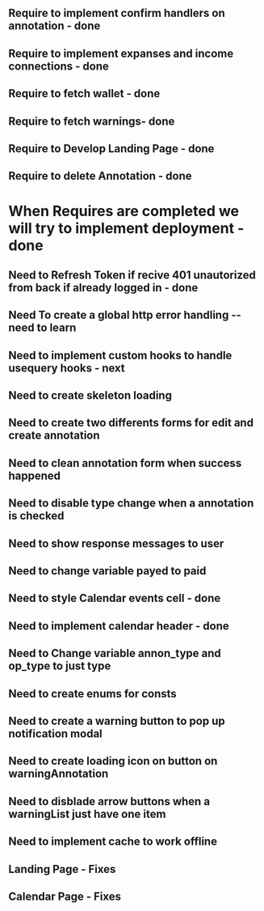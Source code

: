 ## Require to implement confirm handlers on annotation - done
## Require to implement expanses and income connections - done
## Require to fetch wallet - done
## Require to fetch warnings- done
## Require to Develop Landing Page - done
## Require to delete Annotation - done

# When Requires are completed we will try to implement deployment - done

## Need to Refresh Token if recive 401 unautorized from back if already logged in - done
## Need To create a global http error handling -- need to learn
## Need to implement custom hooks to handle usequery hooks - next
## Need to create skeleton loading
## Need to create two differents forms for edit and create annotation
## Need to clean annotation form when success happened
## Need to disable type change when a annotation is checked
## Need to show response messages to user 
## Need to change variable payed to paid
## Need to style Calendar events cell - done
## Need to implement calendar header - done
## Need to Change variable annon_type and op_type to just type
## Need to create enums for consts
## Need to create a warning button to pop up notification modal
## Need to create loading icon on button on warningAnnotation
## Need to disblade arrow buttons when a warningList just have one item
## Need to implement cache to work offline


## Landing Page - Fixes


## Calendar Page - Fixes

